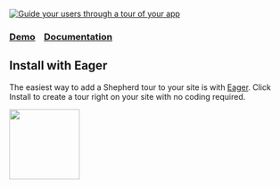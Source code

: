 [![Guide your users through a tour of your app](http://i.imgur.com/LDhfBvd.png)](http://github.hubspot.com/shepherd/docs/welcome)

### [Demo](http://github.hubspot.com/shepherd/docs/welcome/) &nbsp;&nbsp; [Documentation](http://github.hubspot.com/shepherd/)

Install with Eager
------------------

The easiest way to add a Shepherd tour to your site is with [Eager](http://eager.io).
Click Install to create a tour right on your site with no coding required.

<a href="https://eager.io/app/AalP5veMma6s/install?source=button">
  <img src="https://install.eager.io/install-button.png" border="0" width="126">
</a>
